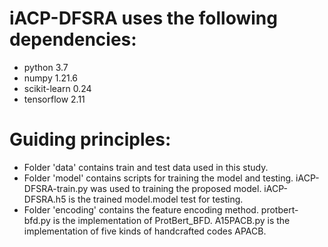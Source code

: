 # iACP-DFSRA uses the following dependencies:
- python 3.7 
- numpy 1.21.6
- scikit-learn 0.24
- tensorflow 2.11
# Guiding principles:
- Folder 'data' contains train and test data used in this study.
- Folder 'model' contains scripts for training the model and testing. iACP-DFSRA-train.py was used to training the proposed model. iACP-DFSRA.h5 is the trained model.model test for testing.
- Folder 'encoding' contains the feature encoding method. protbert-bfd.py is the implementation of ProtBert_BFD. A15PACB.py is the implementation of five kinds of handcrafted codes APACB.
